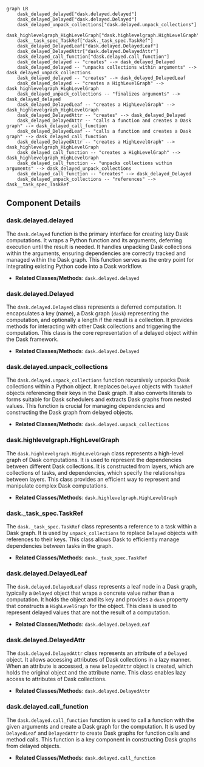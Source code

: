 ```mermaid
graph LR
    dask_delayed_delayed["dask.delayed.delayed"]
    dask_delayed_Delayed["dask.delayed.Delayed"]
    dask_delayed_unpack_collections["dask.delayed.unpack_collections"]
    dask_highlevelgraph_HighLevelGraph["dask.highlevelgraph.HighLevelGraph"]
    dask__task_spec_TaskRef["dask._task_spec.TaskRef"]
    dask_delayed_DelayedLeaf["dask.delayed.DelayedLeaf"]
    dask_delayed_DelayedAttr["dask.delayed.DelayedAttr"]
    dask_delayed_call_function["dask.delayed.call_function"]
    dask_delayed_delayed -- "creates" --> dask_delayed_Delayed
    dask_delayed_delayed -- "unpacks collections within arguments" --> dask_delayed_unpack_collections
    dask_delayed_delayed -- "creates" --> dask_delayed_DelayedLeaf
    dask_delayed_delayed -- "creates a HighLevelGraph" --> dask_highlevelgraph_HighLevelGraph
    dask_delayed_unpack_collections -- "finalizes arguments" --> dask_delayed_delayed
    dask_delayed_DelayedLeaf -- "creates a HighLevelGraph" --> dask_highlevelgraph_HighLevelGraph
    dask_delayed_DelayedAttr -- "creates" --> dask_delayed_Delayed
    dask_delayed_DelayedAttr -- "calls a function and creates a Dask graph" --> dask_delayed_call_function
    dask_delayed_DelayedLeaf -- "calls a function and creates a Dask graph" --> dask_delayed_call_function
    dask_delayed_DelayedAttr -- "creates a HighLevelGraph" --> dask_highlevelgraph_HighLevelGraph
    dask_delayed_call_function -- "creates a HighLevelGraph" --> dask_highlevelgraph_HighLevelGraph
    dask_delayed_call_function -- "unpacks collections within arguments" --> dask_delayed_unpack_collections
    dask_delayed_call_function -- "creates" --> dask_delayed_Delayed
    dask_delayed_unpack_collections -- "references" --> dask__task_spec_TaskRef
```

## Component Details

### dask.delayed.delayed
The `dask.delayed` function is the primary interface for creating lazy Dask computations. It wraps a Python function and its arguments, deferring execution until the result is needed. It handles unpacking Dask collections within the arguments, ensuring dependencies are correctly tracked and managed within the Dask graph. This function serves as the entry point for integrating existing Python code into a Dask workflow.
- **Related Classes/Methods**: `dask.delayed.delayed`

### dask.delayed.Delayed
The `dask.delayed.Delayed` class represents a deferred computation. It encapsulates a key (name), a Dask graph (`dask`) representing the computation, and optionally a length if the result is a collection. It provides methods for interacting with other Dask collections and triggering the computation. This class is the core representation of a delayed object within the Dask framework.
- **Related Classes/Methods**: `dask.delayed.Delayed`

### dask.delayed.unpack_collections
The `dask.delayed.unpack_collections` function recursively unpacks Dask collections within a Python object. It replaces `Delayed` objects with `TaskRef` objects referencing their keys in the Dask graph. It also converts literals to forms suitable for Dask schedulers and extracts Dask graphs from nested values. This function is crucial for managing dependencies and constructing the Dask graph from delayed objects.
- **Related Classes/Methods**: `dask.delayed.unpack_collections`

### dask.highlevelgraph.HighLevelGraph
The `dask.highlevelgraph.HighLevelGraph` class represents a high-level graph of Dask computations. It is used to represent the dependencies between different Dask collections. It is constructed from layers, which are collections of tasks, and dependencies, which specify the relationships between layers. This class provides an efficient way to represent and manipulate complex Dask computations.
- **Related Classes/Methods**: `dask.highlevelgraph.HighLevelGraph`

### dask._task_spec.TaskRef
The `dask._task_spec.TaskRef` class represents a reference to a task within a Dask graph. It is used by `unpack_collections` to replace `Delayed` objects with references to their keys. This class allows Dask to efficiently manage dependencies between tasks in the graph.
- **Related Classes/Methods**: `dask._task_spec.TaskRef`

### dask.delayed.DelayedLeaf
The `dask.delayed.DelayedLeaf` class represents a leaf node in a Dask graph, typically a `Delayed` object that wraps a concrete value rather than a computation. It holds the object and its key and provides a `dask` property that constructs a `HighLevelGraph` for the object. This class is used to represent delayed values that are not the result of a computation.
- **Related Classes/Methods**: `dask.delayed.DelayedLeaf`

### dask.delayed.DelayedAttr
The `dask.delayed.DelayedAttr` class represents an attribute of a `Delayed` object. It allows accessing attributes of Dask collections in a lazy manner. When an attribute is accessed, a new `DelayedAttr` object is created, which holds the original object and the attribute name. This class enables lazy access to attributes of Dask collections.
- **Related Classes/Methods**: `dask.delayed.DelayedAttr`

### dask.delayed.call_function
The `dask.delayed.call_function` function is used to call a function with the given arguments and create a Dask graph for the computation. It is used by `DelayedLeaf` and `DelayedAttr` to create Dask graphs for function calls and method calls. This function is a key component in constructing Dask graphs from delayed objects.
- **Related Classes/Methods**: `dask.delayed.call_function`
